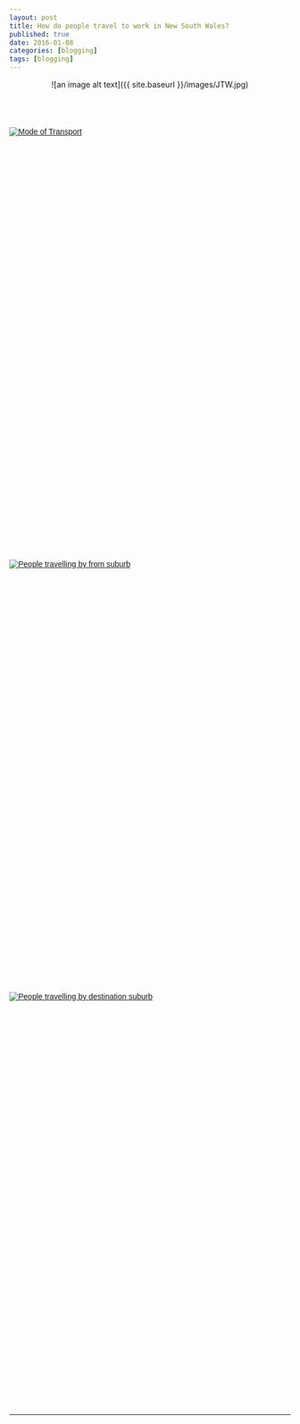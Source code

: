 ```yaml
---
layout: post
title: How do people travel to work in New South Wales?
published: true
date: 2016-01-08
categories: [blogging]
tags: [blogging]
---
```

<center>![an image alt text]({{ site.baseurl }}/images/JTW.jpg)</center>

<br>
<br>
<div class="fb-like" data-send="true" data-width="450" data-show-faces="true"></div>
<br>
<br>
<font face="arial">

<script type='text/javascript' src='https://public.tableau.com/javascripts/api/viz_v1.js'></script><div class='tableauPlaceholder' style='width: 982px; height: 742px;'><noscript><a href='#'><img alt='Mode of Transport ' src='https:&#47;&#47;public.tableau.com&#47;static&#47;images&#47;JT&#47;JTW-ModeofTransport&#47;ModeofTransport&#47;1_rss.png' style='border: none' /></a></noscript><object class='tableauViz' width='982' height='742' style='display:none;'><param name='host_url' value='https%3A%2F%2Fpublic.tableau.com%2F' /> <param name='site_root' value='' /><param name='name' value='JTW-ModeofTransport&#47;ModeofTransport' /><param name='tabs' value='no' /><param name='toolbar' value='yes' /><param name='static_image' value='https:&#47;&#47;public.tableau.com&#47;static&#47;images&#47;JT&#47;JTW-ModeofTransport&#47;ModeofTransport&#47;1.png' /> <param name='animate_transition' value='yes' /><param name='display_static_image' value='yes' /><param name='display_spinner' value='yes' /><param name='display_overlay' value='yes' /><param name='display_count' value='yes' /><param name='showVizHome' value='no' /><param name='showTabs' value='y' /><param name='bootstrapWhenNotified' value='true' /></object></div>

<br>
<br>
<script type='text/javascript' src='https://public.tableau.com/javascripts/api/viz_v1.js'></script><div class='tableauPlaceholder' style='width: 982px; height: 742px;'><noscript><a href='#'><img alt='People travelling by from suburb ' src='https:&#47;&#47;public.tableau.com&#47;static&#47;images&#47;JT&#47;JTW-Numberofpersonsfromorigin-bysuburb&#47;Peopletravellingbyfromsuburb&#47;1_rss.png' style='border: none' /></a></noscript><object class='tableauViz' width='982' height='742' style='display:none;'><param name='host_url' value='https%3A%2F%2Fpublic.tableau.com%2F' /> <param name='site_root' value='' /><param name='name' value='JTW-Numberofpersonsfromorigin-bysuburb&#47;Peopletravellingbyfromsuburb' /><param name='tabs' value='no' /><param name='toolbar' value='yes' /><param name='static_image' value='https:&#47;&#47;public.tableau.com&#47;static&#47;images&#47;JT&#47;JTW-Numberofpersonsfromorigin-bysuburb&#47;Peopletravellingbyfromsuburb&#47;1.png' /> <param name='animate_transition' value='yes' /><param name='display_static_image' value='yes' /><param name='display_spinner' value='yes' /><param name='display_overlay' value='yes' /><param name='display_count' value='yes' /><param name='showVizHome' value='no' /><param name='showTabs' value='y' /><param name='bootstrapWhenNotified' value='true' /></object></div>

<br>
<br>

<script type='text/javascript' src='https://public.tableau.com/javascripts/api/viz_v1.js'></script><div class='tableauPlaceholder' style='width: 982px; height: 742px;'><noscript><a href='#'><img alt='People travelling by destination suburb ' src='https:&#47;&#47;public.tableau.com&#47;static&#47;images&#47;JT&#47;JTW-Numberofpersonstodestination-bysuburb&#47;Peopletravellingbydestinationsuburb&#47;1_rss.png' style='border: none' /></a></noscript><object class='tableauViz' width='982' height='742' style='display:none;'><param name='host_url' value='https%3A%2F%2Fpublic.tableau.com%2F' /> <param name='site_root' value='' /><param name='name' value='JTW-Numberofpersonstodestination-bysuburb&#47;Peopletravellingbydestinationsuburb' /><param name='tabs' value='no' /><param name='toolbar' value='yes' /><param name='static_image' value='https:&#47;&#47;public.tableau.com&#47;static&#47;images&#47;JT&#47;JTW-Numberofpersonstodestination-bysuburb&#47;Peopletravellingbydestinationsuburb&#47;1.png' /> <param name='animate_transition' value='yes' /><param name='display_static_image' value='yes' /><param name='display_spinner' value='yes' /><param name='display_overlay' value='yes' /><param name='display_count' value='yes' /><param name='showVizHome' value='no' /><param name='showTabs' value='y' /><param name='bootstrapWhenNotified' value='true' /></object></div>


--------------------------------------------------------------------------------------------------------------------------------------

<div id="fb-root"></div>
<script>(function(d, s, id) {
  var js, fjs = d.getElementsByTagName(s)[0];
  if (d.getElementById(id)) return;
  js = d.createElement(s); js.id = id;
  js.src = "//connect.facebook.net/en_US/all.js#xfbml=1";
  fjs.parentNode.insertBefore(js, fjs);
}(document, 'script', 'facebook-jssdk'));</script>

